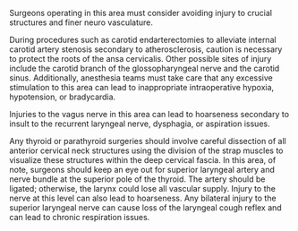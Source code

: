 Surgeons operating in this area must consider avoiding injury to crucial structures and finer neuro vasculature.

During procedures such as carotid endarterectomies to alleviate internal carotid artery stenosis secondary to atherosclerosis, caution is necessary to protect the roots of the ansa cervicalis. Other possible sites of injury include the carotid branch of the glossopharyngeal nerve and the carotid sinus. Additionally, anesthesia teams must take care that any excessive stimulation to this area can lead to inappropriate intraoperative hypoxia, hypotension, or bradycardia.

Injuries to the vagus nerve in this area can lead to hoarseness secondary to insult to the recurrent laryngeal nerve, dysphagia, or aspiration issues.

Any thyroid or parathyroid surgeries should involve careful dissection of all anterior cervical neck structures using the division of the strap muscles to visualize these structures within the deep cervical fascia. In this area, of note, surgeons should keep an eye out for superior laryngeal artery and nerve bundle at the superior pole of the thyroid. The artery should be ligated; otherwise, the larynx could lose all vascular supply. Injury to the nerve at this level can also lead to hoarseness. Any bilateral injury to the superior laryngeal nerve can cause loss of the laryngeal cough reflex and can lead to chronic respiration issues.